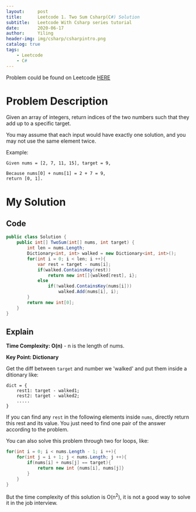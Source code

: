 ```yaml
---
layout:     post
title:      Leetcode 1. Two Sum Csharp(C#) Solution
subtitle:   Leetcode With Csharp series tutorial
date:       2020-06-17
author:     Yiling
header-img: img/csharp/csharpintro.png
catalog: true
tags:
    - Leetcode
    - C#
---
```


Problem could be found on Leetcode [HERE](https://leetcode.com/problems/two-sum/)

# Problem Description

Given an array of integers, return indices of the two numbers such that they add up to a specific target.

You may assume that each input would have exactly one solution, and you may not use the same element twice.

Example:
```
Given nums = [2, 7, 11, 15], target = 9,

Because nums[0] + nums[1] = 2 + 7 = 9,
return [0, 1].
```


# My Solution

## Code
```c#
public class Solution {
    public int[] TwoSum(int[] nums, int target) {
        int len = nums.Length;
        Dictionary<int, int> walked = new Dictionary<int, int>();
        for(int i = 0; i < len; i ++){
            var rest = target - nums[i];
            if(walked.ContainsKey(rest))
                return new int[]{walked[rest], i};
            else
                if(!walked.ContainsKey(nums[i]))
                    walked.Add(nums[i], i);
        }
        return new int[0];
    }
}
```

## Explain

**Time Complexity: O(n)** - n is the length of nums.

**Key Point: Dictionary**


Get the diff between ```target``` and number we 'walked' and put them inside a ditionary like: 
```
dict = {
    rest1: target - walked1;
    rest2: target - walked2;
    .....
}
```

If you can find any ```rest``` in the following elements inside ```nums```, directly return this rest and its value. You just need to find one pair of the answer according to the problem.

You can also solve this problem through two for loops, like:
```c#
for(int i = 0; i < nums.Length - 1; i ++){
    for(int j = i + 1; j < nums.Length; j ++){
        if(nums[i] + nums[j] == target){
            return new int {nums[i], nums[j]}
        }
    }
}
```

But the time complexity of this solution is O(n<sup>2</sup>), it is not a good way to solve it in the job interview.